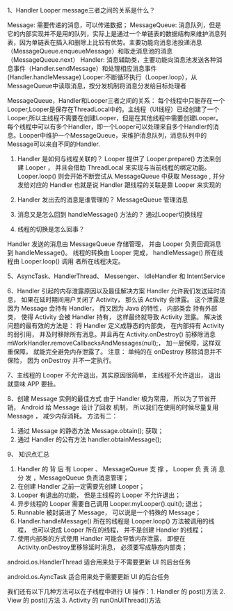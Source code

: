 1、Handler Looper message三者之间的关系是什么？

Message:  需要传递的消息，可以传递数据；
MessageQueue: 消息队列，但是它的内部实现并不是用的队列，实际上是通过一个单链表的数据结构来维护消息列表，因为单链表在插入和删除上比较有优势。主要功能向消息池投递消息（MessageQueue.enqueueMessage）和取走消息池的消息（MessageQueue.next）
Handler: 消息辅助类，主要功能向消息池发送各种消息事件（Handler.sendMessage）和处理相应消息事件(Handler.handleMessage)
Looper:不断循环执行（Looper.loop），从MessageQueue中读取消息，按分发机制将消息分发给目标处理者

MessageQueue，Handler和Looper三者之间的关系：
每个线程中只能存在一个Looper,Looper是保存在ThreadLocal中的。主线程（UI线程）已经创建了一个Looper,所以主线程不需要在创建Looper，但是在其他线程中需要创建Looper。每个线程中可以有多个Handler，即一个Looper可以处理来自多个Handler的消息。Looper中维护一个MessageQueue，来维护消息队列，消息队列中的Message可以来自不同的Handler.

1. Handler 是如何与线程关联的？
Looper 提供了 Looper.prepare() 方法来创建 Looper ， 并且会借助
ThreadLocal 来实现与当前线程的绑定功能。 Looper.loop() 则会开始不断尝试从
MessageQueue 中获取 Message , 并分发给对应的 Handler
也就是说 Handler 跟线程的关联是靠 Looper 来实现的

2. Handler 发出去的消息是谁管理的？
  MessageQueue 管理消息
3. 消息又是怎么回到 handleMessage() 方法的？
  通过Looper切换线程
4. 线程的切换是怎么回事？
   
 Handler 发送的消息由 MessageQueue 存储管理， 并由 Looper 负责回调消息
到 handleMessage()。
线程的转换由 Looper 完成， handleMessage() 所在线程由 Looper.loop() 调用
者所在线程决定。

5、AsyncTask、HandlerThread、 Messenger、 IdleHandler 和 IntentService


6、Handler 引起的内存泄露原因以及最佳解决方案
Handler 允许我们发送延时消息， 如果在延时期间用户关闭了 Activity， 那么该
Activity 会泄露。
这个泄露是因为 Message 会持有 Handler， 而又因为 Java 的特性， 内部类会
持有外部类， 使得 Activity 会被 Handler 持有， 这样最终就导致 Activity 泄露。
解决该问题的最有效的方法是： 将 Handler 定义成静态的内部类， 在内部持有
Activity 的弱引用， 并及时移除所有消息。并且再在 Activity.onDestroy() 前移除消息mWorkHandler.removeCallbacksAndMessages(null);， 加一层保障，这样双重保障， 就能完全避免内存泄露了。
注意： 单纯的在 onDestroy 移除消息并不保险， 因为 onDestroy 并不一定执行。

7、主线程的 Looper 不允许退出，其实原因很简单， 主线程不允许退出， 退出就意味 APP 要挂。

8、创建 Message 实例的最佳方式
由于 Handler 极为常用， 所以为了节省开销， Android 给 Message 设计了回收
机制， 所以我们在使用的时候尽量复用 Message ， 减少内存消耗。
方法有二：
1. 通过 Message 的静态方法 Message.obtain(); 获取；
2. 通过 Handler 的公有方法 handler.obtainMessage(); 
  
  9、 知识点汇总
 1. Handler 的 背 后 有 Looper 、 MessageQueue 支 撑 ， Looper 负 责 消 息 分 发 ，MessageQueue 负责消息管理；
2. 在创建 Handler 之前一定需要先创建 Looper；
3. Looper 有退出的功能， 但是主线程的 Looper 不允许退出；
4. 异步线程的 Looper 需要自己调用 Looper.myLooper().quit(); 退出；
5. Runnable 被封装进了 Message， 可以说是一个特殊的 Message；
6. Handler.handleMessage() 所在的线程是 Looper.loop() 方法被调用的线程， 也可以说成 Looper 所在的线程， 并不是创建 Handler 的线程；
7. 使用内部类的方式使用 Handler 可能会导致内存泄露， 即便在 Activity.onDestroy里移除延时消息， 必须要写成静态内部类；

android.os.HandlerThread
适合用来处于不需要更新 UI 的后台任务

android.os.AyncTask
适合用来处于需要更新 UI 的后台任务

我们还有以下几种方法可以在子线程中进行 UI 操作：1. Handler 的 post()方法
2. View 的 post()方法
3. Activity 的 runOnUiThread()方法

